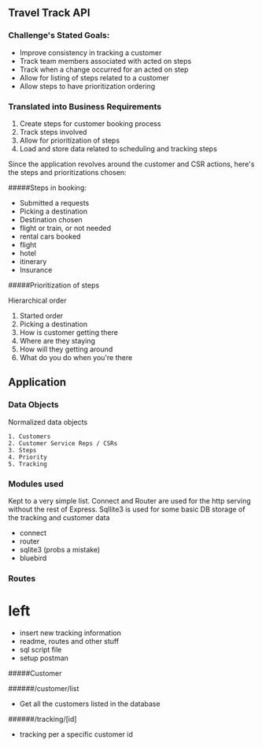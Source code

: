 ## Travel Track API

### Challenge's Stated Goals:

- Improve consistency in tracking a customer
- Track team members associated with acted on steps 
- Track when a change occurred for an acted on step 
- Allow for listing of steps related to a customer 
- Allow steps to have prioritization ordering

### Translated into Business Requirements

1. Create steps for customer booking process
2. Track steps involved
3. Allow for prioritization of steps
3. Load and store data related to scheduling and tracking steps

Since the application revolves around the customer and CSR actions, here's the steps and prioritizations chosen:

#####Steps in booking:

- Submitted a requests
- Picking a destination
- Destination chosen
- flight or train, or not needed
- rental cars booked
- flight
- hotel
- itinerary
- Insurance

#####Prioritization of steps

Hierarchical order

1. Started order
2. Picking a destination
3. How is customer getting there
4. Where are they staying
5. How will they getting around
6. What do you do when you're there


## Application

### Data Objects

Normalized data objects

    1. Customers
    2. Customer Service Reps / CSRs
    3. Steps
    4. Priority
    5. Tracking

### Modules used

Kept to a very simple list.  Connect and Router are used for the http serving without the rest of Express.  Sqllite3 is used for some basic DB storage of the tracking and customer data

- connect
- router
- sqlite3 (probs a mistake)
- bluebird

### Routes

# left

- insert new tracking information
- readme, routes and other stuff
- sql script file
- setup postman

#####Customer

######/customer/list

 - Get all the customers listed in the database
 
 
 
######/tracking/[id]

 - tracking per a specific customer id

